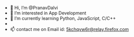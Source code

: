- 👋 Hi, I’m @PranavDalvi
- 👀 I’m interested in App Development
- 🌱 I’m currently learning Python, JavaScript, C/C++
- <!--💞️ I’m looking to collaborate on-->
- 📫 contact me on Email id: 5kchqvw6r@relay.firefox.com

<!---
PranavDalvi/PranavDalvi is a ✨ special ✨ repository because its `README.md` (this file) appears on your GitHub profile.
You can click the Preview link to take a look at your changes.
--->
